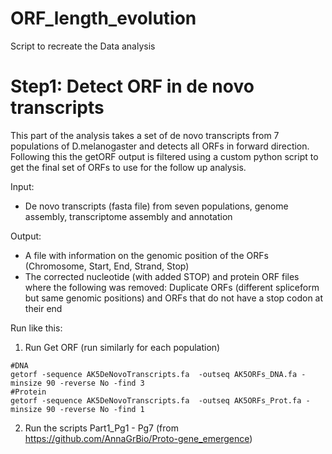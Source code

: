 # ORF_length_evolution
Script to recreate the Data analysis 

# Step1: Detect ORF in de novo transcripts

This part of the analysis takes a set of de novo transcripts from 7 populations of D.melanogaster and detects all ORFs in forward direction. Following this the getORF output is filtered using a custom python script to get the final set of ORFs to use for the follow up analysis.

Input:  
- De novo transcripts (fasta file) from seven populations, genome assembly, transcriptome assembly and annotation

Output: 
- A file with information on the genomic position of the ORFs (Chromosome, Start, End, Strand, Stop)
- The corrected nucleotide (with added STOP) and protein ORF files where the following was removed: Duplicate ORFs (different spliceform but same genomic positions) and ORFs that do not have a stop codon at their end

Run like this:
1) Run Get ORF (run similarly for each population)
``` 
#DNA
getorf -sequence AK5DeNovoTranscripts.fa  -outseq AK5ORFs_DNA.fa -minsize 90 -reverse No -find 3
#Protein
getorf -sequence AK5DeNovoTranscripts.fa  -outseq AK5ORFs_Prot.fa -minsize 90 -reverse No -find 1
```
2) Run the scripts Part1_Pg1 - Pg7 (from https://github.com/AnnaGrBio/Proto-gene_emergence)
